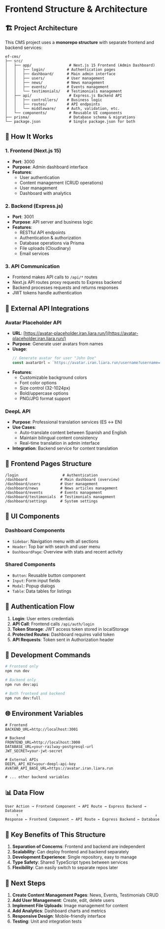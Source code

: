 # Frontend Structure & Architecture

## 🏗️ **Project Architecture**

This CMS project uses a **monorepo structure** with separate frontend and backend services:

```
ef-cms/
├── src/
│   ├── app/                 # Next.js 15 Frontend (Admin Dashboard)
│   │   ├── login/          # Authentication pages
│   │   ├── dashboard/      # Main admin interface
│   │   ├── users/          # User management
│   │   ├── news/           # News management
│   │   ├── events/         # Events management
│   │   └── testimonials/   # Testimonials management
│   ├── api/                 # Express.js Backend API
│   │   ├── controllers/    # Business logic
│   │   ├── routes/         # API endpoints
│   │   └── middleware/     # Auth, validation, etc.
│   └── components/          # Reusable UI components
├── prisma/                  # Database schema & migrations
└── package.json             # Single package.json for both
```

## 🚀 **How It Works**

### **1. Frontend (Next.js 15)**
- **Port**: 3000
- **Purpose**: Admin dashboard interface
- **Features**: 
  - User authentication
  - Content management (CRUD operations)
  - User management
  - Dashboard with analytics

### **2. Backend (Express.js)**
- **Port**: 3001
- **Purpose**: API server and business logic
- **Features**:
  - RESTful API endpoints
  - Authentication & authorization
  - Database operations via Prisma
  - File uploads (Cloudinary)
  - Email services

### **3. API Communication**
- Frontend makes API calls to `/api/*` routes
- Next.js API routes proxy requests to Express backend
- Backend processes requests and returns responses
- JWT tokens handle authentication

## 🔗 **External API Integrations**

### **Avatar Placeholder API**
- **URL**: [https://avatar-placeholder.iran.liara.run/](https://avatar-placeholder.iran.liara.run/)
- **Purpose**: Generate user avatars from names
- **Usage**: 
  ```typescript
  // Generate avatar for user "John Doe"
  const avatarUrl = `https://avatar.iran.liara.run/username?username=John+Doe&background=f4d9b2&color=FF9800&size=128`
  ```
- **Features**:
  - Customizable background colors
  - Font color options
  - Size control (32-1024px)
  - Bold/uppercase options
  - PNG/JPG format support

### **DeepL API**
- **Purpose**: Professional translation services (ES ↔ EN)
- **Use Cases**:
  - Auto-translate content between Spanish and English
  - Maintain bilingual content consistency
  - Real-time translation in admin interface
- **Integration**: Backend service for content translation

## 📱 **Frontend Pages Structure**

```
/login                    # Authentication
/dashboard               # Main dashboard (overview)
/dashboard/users         # User management
/dashboard/news          # News articles management
/dashboard/events        # Events management
/dashboard/testimonials  # Testimonials management
/dashboard/settings      # System settings
```

## 🎨 **UI Components**

### **Dashboard Components**
- `Sidebar`: Navigation menu with all sections
- `Header`: Top bar with search and user menu
- `DashboardPage`: Overview with stats and recent activity

### **Shared Components**
- `Button`: Reusable button component
- `Input`: Form input fields
- `Modal`: Popup dialogs
- `Table`: Data tables for listings

## 🔐 **Authentication Flow**

1. **Login**: User enters credentials
2. **API Call**: Frontend calls `/api/auth/login`
3. **Token Storage**: JWT access token stored in localStorage
4. **Protected Routes**: Dashboard requires valid token
5. **API Requests**: Token sent in Authorization header

## 🚀 **Development Commands**

```bash
# Frontend only
npm run dev

# Backend only  
npm run dev:api

# Both frontend and backend
npm run dev:full
```

## 🌐 **Environment Variables**

```env
# Frontend
BACKEND_URL=http://localhost:3001

# Backend
FRONTEND_URL=http://localhost:3000
DATABASE_URL=your-railway-postgresql-url
JWT_SECRET=your-jwt-secret

# External APIs
DEEPL_API_KEY=your-deepl-api-key
AVATAR_API_BASE_URL=https://avatar.iran.liara.run

# ... other backend variables
```

## 📊 **Data Flow**

```
User Action → Frontend Component → API Route → Express Backend → Database
     ↑                                                              ↓
Response ← Frontend Component ← API Route ← Express Backend ← Database
```

## 🔧 **Key Benefits of This Structure**

1. **Separation of Concerns**: Frontend and backend are independent
2. **Scalability**: Can deploy frontend and backend separately
3. **Development Experience**: Single repository, easy to manage
4. **Type Safety**: Shared TypeScript types between services
5. **Flexibility**: Can easily switch to separate repos later

## 🚀 **Next Steps**

1. **Create Content Management Pages**: News, Events, Testimonials CRUD
2. **Add User Management**: Create, edit, delete users
3. **Implement File Uploads**: Image management for content
4. **Add Analytics**: Dashboard charts and metrics
5. **Responsive Design**: Mobile-friendly interface
6. **Testing**: Unit and integration tests

